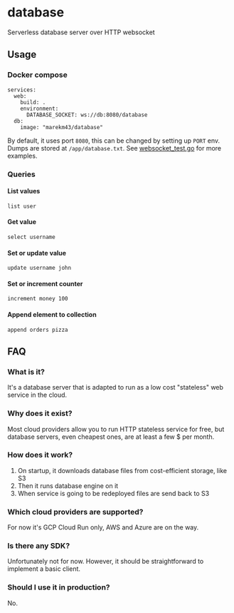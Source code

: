 # database
Serverless database server over HTTP websocket

## Usage
### Docker compose
```
services:
  web:
    build: .
    environment:
      DATABASE_SOCKET: ws://db:8080/database
  db:
    image: "marekm43/database"
```
By default, it uses port `8080`, this can be changed by setting up `PORT` env. Dumps are stored at `/app/database.txt`.
See [websocket_test.go](websocket_test.go) for more examples.

### Queries
#### List values
```
list user
```

#### Get value
```
select username
```

#### Set or update value
```
update username john
```

#### Set or increment counter
```
increment money 100
```

#### Append element to collection
```
append orders pizza
```

## FAQ
### What is it?
It's a database server that is adapted to run as a low cost "stateless" web service in the cloud.

### Why does it exist?
Most cloud providers allow you to run HTTP stateless service for free, but database servers, even cheapest ones, are at least a few $ per month.

### How does it work?
1. On startup, it downloads database files from cost-efficient storage, like S3
2. Then it runs database engine on it
3. When service is going to be redeployed files are send back to S3

### Which cloud providers are supported?
For now it's GCP Cloud Run only, AWS and Azure are on the way.

### Is there any SDK?
Unfortunately not for now. However, it should be straightforward to implement a basic client.

### Should I use it in production?
No.
